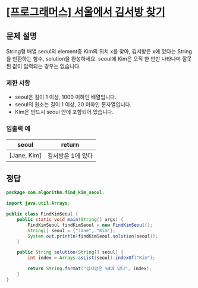 # [\[프로그래머스\] 서울에서 김서방 찾기](https://programmers.co.kr/learn/courses/30/lessons/12919)

## 문제 설명
String형 배열 seoul의 element중 Kim의 위치 x를 찾아, 김서방은 x에 있다는 String을 반환하는 함수, solution을 완성하세요. seoul에 Kim은 오직 한 번만 나타나며 잘못된 값이 입력되는 경우는 없습니다.

### 제한 사항
- seoul은 길이 1 이상, 1000 이하인 배열입니다.
- seoul의 원소는 길이 1 이상, 20 이하인 문자열입니다.
- Kim은 반드시 seoul 안에 포함되어 있습니다.

### 입출력 예
seoul | return
:---: | :---:
[Jane, Kim] | 김서방은 1에 있다

## 정답

```java
package com.algorithm.find_kim_seoul;

import java.util.Arrays;

public class FindKimSeoul {
    public static void main(String[] args) {
        FindKimSeoul findKimSeoul = new FindKimSeoul();
        String[] seoul = {"Jane", "Kim"};
        System.out.println(findKimSeoul.solution(seoul));
    }

    public String solution(String[] seoul) {
        int index = Arrays.asList(seoul).indexOf("Kim");

        return String.format("김서방은 %d에 있다", index);
    }
}
```
